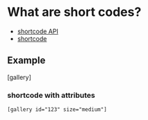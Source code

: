 # What are short codes?
* [shortcode API](https://codex.wordpress.org/Shortcode_API)
* [shortcode](https://codex.wordpress.org/Shortcode)

## Example
[gallery]

### shortcode with attributes
`[gallery id="123" size="medium"]`


